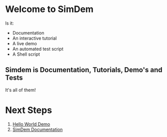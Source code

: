 # Welcome to SimDem

Is it:

  * Documentation
  * An interactive tutorial
  * A live demo 
  * An automated test script
  * A Shell script
  
## Simdem is Documentation, Tutorials, Demo's and Tests

It's all of them!

# Next Steps

  1. [Hello World Demo](simdem/demo/script.md)
  2. [SimDem Documentation](simdem/script.md)

